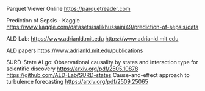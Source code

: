 Parquet Viewer Online
https://parquetreader.com


Prediction of Sepsis - Kaggle
https://www.kaggle.com/datasets/salikhussaini49/prediction-of-sepsis/data

ALD Lab:
https://www.adrianld.mit.edu
https://www.adrianld.mit.edu

ALD papers
https://www.adrianld.mit.edu/publications


SURD-State ALgo:
Observational causality by states and interaction type for scientific discovery
https://arxiv.org/pdf/2505.10878
https://github.com/ALD-Lab/SURD-states
Cause-and-effect approach to turbulence forecasting
https://arxiv.org/pdf/2509.25065
